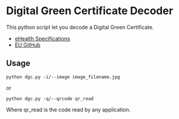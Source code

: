 # Digital Green Certificate Decoder

This python script let you decode a Digital Green Certificate.

- [eHealth Specifications](https://ec.europa.eu/health/ehealth/covid-19_en)
- [EU GitHub](https://github.com/eu-digital-green-certificates/dgc-overview)

## Usage

```
python dgc.py -i/--image image_filename.jpg
```

or

```
python dgc.py -q/--qrcode qr_read
```

Where qr_read is the code read by any application.